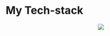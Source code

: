 # My Tech-stack
<p align="center">
  <a href="https://skillicons.dev">
    <img src="https://skillicons.dev/icons?i=vscode,html,css,python,javascript,tensorflow" /> 
  </a>
</p>
